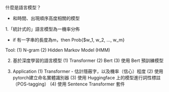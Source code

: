 什麼是語言模型？
- 和時間、出現順序高度相關的模型

1.「統計式的」語言模型為一機率分佈 
- if 有一字串的長度為m，then Prob{$w_1, w_2, ..., w_m}

Tool: 
(1) N-gram
(2) Hidden Markov Model (HMM)

2. 基於深度學習的語言模型
(1) Transformer
(2) Bert
(3) 使用 Bert 預訓練模型

4. Application
(1) Transformer - 估計隱蔽字，以及機率（信心）程度
(2) 使用 pytorch建立命名實體識別器
(3) 使用 Huggingface 上的模型進行詞性標註（POS-tagging）
(4) 使用 Sentence Transformer 套件
